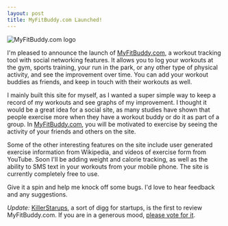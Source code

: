 ```yaml
--- 
layout: post
title: MyFitBuddy.com Launched!
---
```

![MyFitBuddy.com logo](http://shanesbrain.net/assets/2007/9/4/myfitbuddy_pr.jpg)

I'm pleased to announce the launch of [MyFitBuddy.com](http://myfitbuddy.com), a workout tracking tool with social networking features.  It allows you to log your workouts at the gym, sports training, your run in the park, or any other type of physical activity, and see the improvement over time.  You can add your workout buddies as friends, and keep in touch with their workouts as well.  

I mainly built this site for myself, as I wanted a super simple way to keep a record of my workouts and see graphs of my improvement.  I thought it would be a great idea for a social site, as many studies have shown that people exercise more when they have a workout buddy or do it as part of a group.  In [MyFitBuddy.com](http://myfitbuddy.com), you will be motivated to exercise by seeing the activity of your friends and others on the site.    

Some of the other interesting features on the site include user generated exercise information from Wikipedia, and videos of exercise form from YouTube.  Soon I'll be adding weight and calorie tracking, as well as the ability to SMS text in your workouts from your mobile phone.  The site is currently completely free to use.

Give it a spin and help me knock off some bugs.  I'd love to hear feedback and any suggestions.

*Update:* [KillerStarups](http://www.killerstartups.com/), a sort of digg for startups, is the first to review MyFitBuddy.com.  If you are in a generous mood, [please vote for it](http://www.killerstartups.com/Web20/myfitbuddy\--Keep-Track-of-Workouts-Online/).

